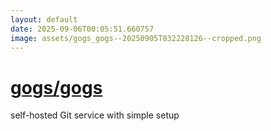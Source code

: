 ```yaml
---
layout: default
date: 2025-09-06T00:05:51.660757
image: assets/gogs_gogs--20250905T032228126--cropped.png
---
```


# [gogs/gogs](https://github.com/gogs/gogs)

self-hosted Git service with simple setup
